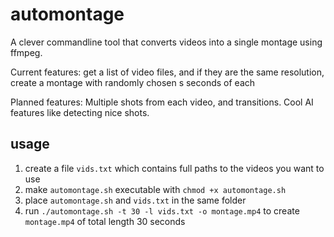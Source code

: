# automontage

A clever commandline tool that converts videos into a single montage using ffmpeg.

Current features:
get a list of video files, and if they are the same resolution, create a montage with randomly chosen s seconds of each

Planned features:
Multiple shots from each video, and transitions. Cool AI features like detecting nice shots.

## usage

1. create a file `vids.txt` which contains full paths to the videos you want to use
2. make `automontage.sh` executable with `chmod +x automontage.sh`
3. place `automontage.sh` and `vids.txt` in the same folder
4. run `./automontage.sh -t 30 -l vids.txt -o montage.mp4` to create `montage.mp4` of total length 30 seconds
